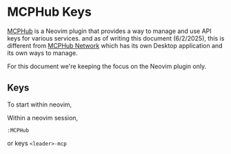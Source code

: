 # MCPHub Keys


[MCPHub](https://github.com/ravitemer/mcphub.nvim) is a Neovim plugin that provides
a way to manage and use API keys for various services.
and as of writing this document (6/2/2025), this is different from [MCPHub Network](https://www.mcphub.net/)
which has its own Desktop application and its own ways to manage. 

For this document we're keeping the focus on the Neovim plugin only.

## Keys

To start within neovim, 

Within a neovim session,
```
:MCPHub
```

or keys `<leader>-mcp` 






